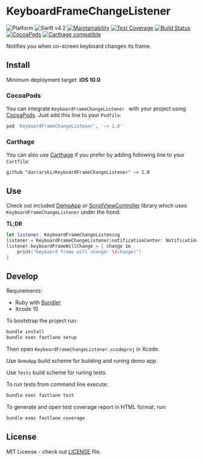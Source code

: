 # KeyboardFrameChangeListener

![Platform](https://img.shields.io/badge/platform-iOS-333333.svg)
![Swift v4.2](https://img.shields.io/badge/swift-v4.2-orange.svg)
[![Maintainability](https://api.codeclimate.com/v1/badges/d48329c93acb3385a2b9/maintainability)](https://codeclimate.com/github/darrarski/KeyboardFrameChangeListener/maintainability)
[![Test Coverage](https://api.codeclimate.com/v1/badges/d48329c93acb3385a2b9/test_coverage)](https://codeclimate.com/github/darrarski/KeyboardFrameChangeListener/test_coverage)
[![Build Status](https://travis-ci.org/darrarski/KeyboardFrameChangeListener.svg?branch=master)](https://travis-ci.org/darrarski/KeyboardFrameChangeListener)
[![CocoaPods](https://img.shields.io/cocoapods/v/KeyboardFrameChangeListener.svg)](https://cocoapods.org/pods/KeyboardFrameChangeListener)
[![Carthage compatible](https://img.shields.io/badge/Carthage-compatible-4BC51D.svg?style=flat)](https://github.com/Carthage/Carthage)

Notifies you when on-screen keyboard changes its frame.

## Install

Minimum deployment target: **iOS 10.0**

### CocoaPods

You can integrate `KeyboardFrameChangeListener ` with your project using [CocoaPods](https://cocoapods.org). Just add this line to your `Podfile`:

```ruby
pod 'KeyboardFrameChangeListener', '~> 1.0'
```

### Carthage

You can also use [Carthage](https://github.com/Carthage/Carthage) if you prefer by adding following line to your `Cartfile`:

```
github "darrarski/KeyboardFrameChangeListener" ~> 1.0
```

## Use

Check out included [DemoApp](DemoApp) or [ScrollViewController](https://github.com/darrarski/ScrollViewController) library which uses `KeyboardFrameChangeListener` under the hood.

**TL;DR**

```swift
let listener: KeyboardFrameChangeListening 
listener = KeyboardFrameChangeListener(notificationCenter: NotificationCenter.default)
listener.keyboardFrameWillChange = { change in
    print("Keybaord frame will change: \(change)")
}
```

## Develop

Requirements: 

- Ruby with [Bundler](http://bundler.io)
- Xcode 10

To bootstrap the project run:

```sh
bundle install
bundle exec fastlane setup
```

Then open `KeyboardFrameChangeListener.xcodeproj` in Xcode.

Use `DemoApp` build scheme for building and runing demo app.

Use `Tests` build scheme for runing tests.

To run tests from command line execute:

```sh
bundle exec fastlane test
```

To generate and open test coverage report in HTML format, run:

```sh
bundle exec fastlane coverage
```

## License

MIT License - check out [LICENSE](LICENSE) file.
